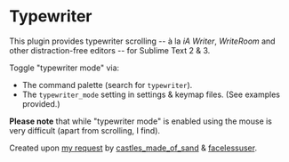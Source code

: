 Typewriter
==========

This plugin provides typewriter scrolling -- à la _iA Writer_, _WriteRoom_ and other distraction-free editors --  for Sublime Text 2 & 3.

Toggle "typewriter mode" via:

- The command palette (search for `typewriter`).
- The `typewriter_mode` setting in settings & keymap files. (See examples provided.) 

**Please note** that while "typewriter mode" is enabled using the mouse is very difficult (apart from scrolling, I find).

Created upon [my request](http://www.sublimetext.com/forum/viewtopic.php?f=6&t=4806) by [castles\_made\_of\_sand](https://github.com/sublimator/) & [facelessuser](https://github.com/facelessuser).